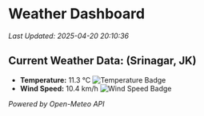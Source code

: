 
# Weather Dashboard

_Last Updated: 2025-04-20 20:10:36_

## Current Weather Data: (Srinagar, JK)
- **Temperature:** 11.3 °C ![Temperature Badge](https://img.shields.io/badge/Temperature-Low%20Temp-blue)
- **Wind Speed:** 10.4 km/h ![Wind Speed Badge](https://img.shields.io/badge/Wind%20Speed-Light%20Wind-blue)

*Powered by Open-Meteo API*
